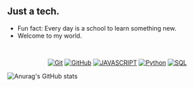## Just a tech.
 - Fun fact: Every day is a school to learn something new.
 - Welcome to my world.
<br>

<p align="center">
<a href="https://git-scm.com/" title="Git"><img src="https://img.shields.io/badge/git-%23F05033.svg?style=for-the-badge&logo=git&logoColor=white" alt="Git"></a>
 <a href="https://github.com/" title="GitHub"><img src="https://img.shields.io/badge/github-%23121011.svg?style=for-the-badge&logo=github&logoColor=white" alt="GitHub"></a>
 <a href="" title="Javascript"><img src="https://img.shields.io/badge/Javascript-ED8B00?style=for-the-badge&logo=javascript&logoColor=white" alt="JAVASCRIPT"></a>
<a href="" title="Python"><img src="https://img.shields.io/badge/python-BE93D4?style=for-the-badge&logo=python&logoColor=white" alt="Python"></a>
<a href="" title="SQL"><img src="https://img.shields.io/badge/sql-ED8B00?style=for-the-badge&logo=sql&logoColor=white" alt="SQL"></a>

![Anurag's GitHub stats](https://github-readme-stats.vercel.app/api?username=scriptkiddieke&show_icons=true&theme=radical) 

